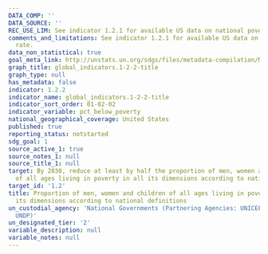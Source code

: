 ```yaml
---
DATA_COMP: ''
DATA_SOURCE: ''
REC_USE_LIM: See indicator 1.2.1 for available US data on national poverty rate.
comments_and_limitations: See indicator 1.2.1 for available US data on national poverty
  rate.
data_non_statistical: true
goal_meta_link: http://unstats.un.org/sdgs/files/metadata-compilation/Metadata-Goal-1.pdf
graph_title: global_indicators.1-2-2-title
graph_type: null
has_metadata: false
indicator: 1.2.2
indicator_name: global_indicators.1-2-2-title
indicator_sort_order: 01-02-02
indicator_variable: pct_below_poverty
national_geographical_coverage: United States
published: true
reporting_status: notstarted
sdg_goal: 1
source_active_1: true
source_notes_1: null
source_title_1: null
target: By 2030, reduce at least by half the proportion of men, women and children
  of all ages living in poverty in all its dimensions according to national definitions.
target_id: '1.2'
title: Proportion of men, women and children of all ages living in poverty in all
  its dimensions according to national definitions
un_custodial_agency: 'National Governments (Partnering Agencies: UNICEF, World Bank,
  UNDP)'
un_designated_tier: '2'
variable_description: null
variable_notes: null
---
```

